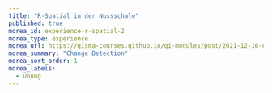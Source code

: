 ```yaml
---
title: "R-Spatial in der Nussschale"
published: true
morea_id: experience-r-spatial-2
morea_type: experience
morea_url: https://gisma-courses.github.io/gi-modules/post/2021-12-16-change-detection/
morea_summary: "Change Detection"
morea_sort_order: 1
morea_labels:
  - Übung
---
```









